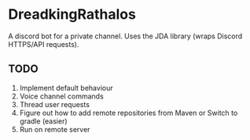 # DreadkingRathalos
A discord bot for a private channel. Uses the JDA library (wraps Discord HTTPS/API requests).

## TODO
1. Implement default behaviour
2. Voice channel commands
3. Thread user requests
4. Figure out how to add remote repositories from Maven or Switch to gradle (easier)
5. Run on remote server

